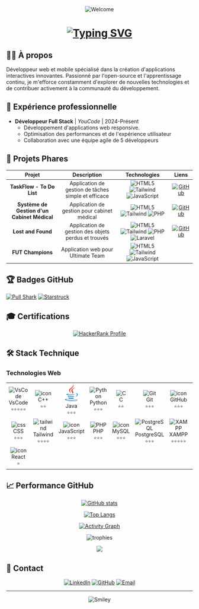 <div align="center">
  <img src="https://github.com/fnky/fnky/raw/fnky/img/welcome-fire.gif" alt="Welcome" width="300">
</div>

<h1 align="center">
    <a href="https://git.io/typing-svg">
        <img src="https://readme-typing-svg.herokuapp.com?font=Fira+Code&weight=600&size=35&duration=4000&pause=1000&color=4298d1&center=true&vCenter=true&random=false&width=800&height=70&lines=Abderrahmane+Ahlallay;D%C3%A9veloppeur+Web+Full+Stack;Passionn%C3%A9+par+l'innovation" alt="Typing SVG"/>
    </a>
</h1>

## 👨‍💻 À propos

Développeur web et mobile spécialisé dans la création d'applications interactives innovantes. Passionné par l'open-source et l'apprentissage continu, je m'efforce constamment d'explorer de nouvelles technologies et de contribuer activement à la communauté du développement.

## 💼 Expérience professionnelle

- **Développeur Full Stack** | *YouCode* | 2024-Présent
  - Développement d'applications web responsive.
  - Optimisation des performances et de l'expérience utilisateur
  - Collaboration avec une équipe agile de 5 développeurs

## 🚀 Projets Phares

| Projet | Description | Technologies | Liens |
|:------:|:----------:|:------------:|:-----:|
| **TaskFlow - To Do List** | Application de gestion de tâches simple et efficace | ![HTML5](https://img.shields.io/badge/HTML5-E34F26?style=flat&logo=html5&logoColor=white) ![Tailwind](https://img.shields.io/badge/Tailwind_CSS-38B2AC?style=flat&logo=tailwind-css&logoColor=white) ![JavaScript](https://img.shields.io/badge/JavaScript-F7DF1E?style=flat&logo=javascript&logoColor=black) | [![GitHub](https://img.shields.io/badge/GitHub-Repository-blue?style=flat&logo=github)](https://github.com/AHLALLAY/Syst-me-de-Gestion-des-T-ches-To-Do-List.git) |
| **Système de Gestion d'un Cabinet Médical** | Application de gestion pour cabinet médical | ![HTML5](https://img.shields.io/badge/HTML5-E34F26?style=flat&logo=html5&logoColor=white) ![Tailwind](https://img.shields.io/badge/Tailwind_CSS-38B2AC?style=flat&logo=tailwind-css&logoColor=white) ![PHP](https://img.shields.io/badge/PHP-777BB4?style=flat&logo=php&logoColor=white) | [![GitHub](https://img.shields.io/badge/GitHub-Repository-blue?style=flat&logo=github)](https://github.com/AHLALLAY/Syst-me-de-Gestion-de-Cabinet-M-dical-en-PHP-MVC.git) |
| **Lost and Found** | Application de gestion des objets perdus et trouvés | ![HTML5](https://img.shields.io/badge/HTML5-E34F26?style=flat&logo=html5&logoColor=white) ![Tailwind](https://img.shields.io/badge/Tailwind_CSS-38B2AC?style=flat&logo=tailwind-css&logoColor=white) ![PHP](https://img.shields.io/badge/PHP-777BB4?style=flat&logo=php&logoColor=white) ![Laravel](https://img.shields.io/badge/Laravel-FF2D20?style=flat&logo=laravel&logoColor=white) | [![GitHub](https://img.shields.io/badge/GitHub-Repository-blue?style=flat&logo=github)](https://github.com/AHLALLAY/Lost-Found.git) |
| **FUT Champions** | Application web pour Ultimate Team | ![HTML5](https://img.shields.io/badge/HTML5-E34F26?style=flat&logo=html5&logoColor=white) ![Tailwind](https://img.shields.io/badge/Tailwind_CSS-38B2AC?style=flat&logo=tailwind-css&logoColor=white) ![JavaScript](https://img.shields.io/badge/JavaScript-F7DF1E?style=flat&logo=javascript&logoColor=black)

## 🏆 Badges GitHub

[![Pull Shark](https://img.shields.io/badge/dynamic/json?label=GitHub%20Pull%20Shark&query=%24.badges.3.title&url=https%3A%2F%2Fapi.github.com%2Fusers%2Fahlallay%2Fachievements&color=6e5494&logo=github)](https://github.com/ahlallay?achievement=pull-shark)
[![Starstruck](https://img.shields.io/badge/GitHub-Starstruck-yellow?logo=github)](https://github.com/ahlallay?achievement=starstruck)

## 🎓 Certifications

<div align="center">
  <a href="https://www.hackerrank.com/certificates/iframe/00e082c12a28" target="_blank">
    <img src="https://img.shields.io/badge/HackerRank-Abderrahmane-2EC866?style=for-the-badge&logo=hackerrank" alt="HackerRank Profile">
  </a>
</div>

## 🛠️ Stack Technique

### Technologies Web

<table align="center">
  <tr>
    <td align="center" width="96">
      <img src="https://skillicons.dev/icons?i=vscode" width="48" height="48" alt="VsCode" />
      <br>VsCode
      <br><small>⭐⭐⭐⭐⭐</small>
    </td>
    <td align="center" width="96">
      <img src="https://techstack-generator.vercel.app/cpp-icon.svg" alt="icon" width="65" height="65" />
      <br>C++
      <br><small>⭐⭐</small>
    </td>
    <td align="center" width="96">
      <img src="https://raw.githubusercontent.com/devicons/devicon/master/icons/java/java-original.svg" width="48" height="48" alt="java" />
      <br>Java
      <br><small>⭐⭐⭐</small>
    </td>
    <td align="center" width="96">
      <img src="https://skillicons.dev/icons?i=python" width="48" height="48" alt="Python" />
      <br>Python
      <br><small>⭐⭐⭐</small>
    </td>
    <td align="center" width="96">
      <img src="https://skillicons.dev/icons?i=c" width="48" height="48" alt="C" />
      <br>C
      <br><small>⭐⭐</small>
    </td>
    <td align="center" width="96">
      <img src="https://user-images.githubusercontent.com/25181517/192108372-f71d70ac-7ae6-4c0d-8395-51d8870c2ef0.png" width="48" height="48" alt="Git" />
      <br>Git
      <br><small>⭐⭐⭐</small>
    </td>
    <td align="center" width="96">
      <img src="https://techstack-generator.vercel.app/github-icon.svg" alt="icon" width="65" height="65" />
      <br>GitHub
      <br><small>⭐⭐⭐</small>
    </td>
    <td align="center" width="96">
      <img src="https://skillicons.dev/icons?i=html" width="48" height="48" alt="HTML5" />
      <br>HTML5
      <br><small>⭐⭐⭐⭐</small>
    </td>
  </tr>
  <tr>
    <td align="center" width="96">
      <img src="https://skillicons.dev/icons?i=css" width="48" height="48" alt="css" />
      <br>CSS
      <br><small>⭐⭐⭐</small>
    </td>
    <td align="center" width="96">
      <img src="https://skillicons.dev/icons?i=tailwind" width="48" height="48" alt="tailwind" />
      <br>Tailwind
      <br><small>⭐⭐⭐⭐</small>
    </td>
    <td align="center" width="96">
      <img src="https://techstack-generator.vercel.app/js-icon.svg" alt="icon" width="65" height="65" />
      <br>JavaScript
      <br><small>⭐⭐⭐</small>
    </td>
    <td align="center" width="96">
      <img src="https://skillicons.dev/icons?i=php" width="48" height="48" alt="PHP" />
      <br>PHP
      <br><small>⭐⭐⭐</small>
    </td>
    <td align="center" width="96">
      <img src="https://techstack-generator.vercel.app/mysql-icon.svg" alt="icon" width="65" height="65" />
      <br>MySQL
      <br><small>⭐⭐⭐</small>
    </td>
    <td align="center" width="96">
      <img src="https://skillicons.dev/icons?i=postgresql" width="48" height="48" alt="PostgreSQL" />
      <br>PostgreSQL
      <br><small>⭐⭐⭐</small>
    </td>
    <td align="center" width="96">
      <img src="https://skillicons.dev/icons?i=xampp" width="48" height="48" alt="XAMPP" />
      <br>XAMPP
      <br><small>⭐⭐⭐⭐⭐</small>
    </td>
    <td align="center" width="96">
      <img src="https://skillicons.dev/icons?i=laravel" width="48" height="48" alt="Laravel" />
      <br>Laravel
      <br><small>⭐⭐⭐</small>
    </td>
  </tr>
  <tr>
    <td align="center" width="96">
      <img src="https://techstack-generator.vercel.app/react-icon.svg" alt="icon" width="65" height="65" />
      <br>React
      <br><small>⭐</small>
    </td>
  </tr>
</table>

## 📈 Performance GitHub

<div align="center">

[![GitHub stats](https://github-readme-stats.vercel.app/api?username=ahlallay&show_icons=true&theme=darck&hide_border=true&include_all_commits=true&count_private=true)](https://github.com/ahlallay)

[![Top Langs](https://github-readme-stats.vercel.app/api/top-langs/?username=ahlallay)](https://github.com/ahlallay/github-readme-stats)

[![Activity Graph](https://github-readme-activity-graph.vercel.app/graph?username=ahlallay&theme=tokyo-night&hide_border=true&custom_title=Graphique%20des%20Contributions)](https://github.com/ahlallay)

<img src="https://github-profile-trophy.vercel.app/?username=ahlallay&theme=tokyonight&no-frame=true&margin-w=4&row=1" alt="trophies"/>

![](https://komarev.com/ghpvc/?username=ahlallay&color=blue&style=flat-square&label=Visiteurs)

</div>

## 🤝 Contact

<div align="center">

[![LinkedIn](https://img.shields.io/badge/LinkedIn-Abderrahmane_Ahlallay-0077B5?style=for-the-badge&logo=linkedin)](https://www.linkedin.com/in/ahlallay/)
[![GitHub](https://img.shields.io/badge/GitHub-Ahlallay-181717?style=for-the-badge&logo=github)](https://github.com/Ahlallay)
[![Email](https://img.shields.io/badge/Email-abderrahmanahlalay76@gmail.com-D14836?style=for-the-badge&logo=gmail)](mailto:abderrahmanahlalay76@gmail.com)

</div>

<hr>

<div align="center">
  <img src="https://github.com/fnky/fnky/raw/fnky/img/smile.gif" alt="Smiley" width="60">
</div>
